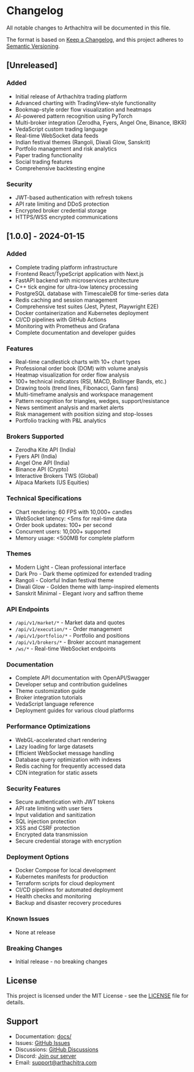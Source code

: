 # Changelog

All notable changes to Arthachitra will be documented in this file.

The format is based on [Keep a Changelog](https://keepachangelog.com/en/1.0.0/),
and this project adheres to [Semantic Versioning](https://semver.org/spec/v2.0.0.html).

## [Unreleased]

### Added
- Initial release of Arthachitra trading platform
- Advanced charting with TradingView-style functionality
- Bookmap-style order flow visualization and heatmaps
- AI-powered pattern recognition using PyTorch
- Multi-broker integration (Zerodha, Fyers, Angel One, Binance, IBKR)
- VedaScript custom trading language
- Real-time WebSocket data feeds
- Indian festival themes (Rangoli, Diwali Glow, Sanskrit)
- Portfolio management and risk analytics
- Paper trading functionality
- Social trading features
- Comprehensive backtesting engine

### Security
- JWT-based authentication with refresh tokens
- API rate limiting and DDoS protection
- Encrypted broker credential storage
- HTTPS/WSS encrypted communications

## [1.0.0] - 2024-01-15

### Added
- Complete trading platform infrastructure
- Frontend React/TypeScript application with Next.js
- FastAPI backend with microservices architecture
- C++ tick engine for ultra-low latency processing
- PostgreSQL database with TimescaleDB for time-series data
- Redis caching and session management
- Comprehensive test suites (Jest, Pytest, Playwright E2E)
- Docker containerization and Kubernetes deployment
- CI/CD pipelines with GitHub Actions
- Monitoring with Prometheus and Grafana
- Complete documentation and developer guides

### Features
- Real-time candlestick charts with 10+ chart types
- Professional order book (DOM) with volume analysis
- Heatmap visualization for order flow analysis
- 100+ technical indicators (RSI, MACD, Bollinger Bands, etc.)
- Drawing tools (trend lines, Fibonacci, Gann fans)
- Multi-timeframe analysis and workspace management
- Pattern recognition for triangles, wedges, support/resistance
- News sentiment analysis and market alerts
- Risk management with position sizing and stop-losses
- Portfolio tracking with P&L analytics

### Brokers Supported
- Zerodha Kite API (India)
- Fyers API (India)
- Angel One API (India)
- Binance API (Crypto)
- Interactive Brokers TWS (Global)
- Alpaca Markets (US Equities)

### Technical Specifications
- Chart rendering: 60 FPS with 10,000+ candles
- WebSocket latency: <5ms for real-time data
- Order book updates: 100+ per second
- Concurrent users: 10,000+ supported
- Memory usage: <500MB for complete platform

### Themes
- Modern Light - Clean professional interface
- Dark Pro - Dark theme optimized for extended trading
- Rangoli - Colorful Indian festival theme
- Diwali Glow - Golden theme with lamp-inspired elements
- Sanskrit Minimal - Elegant ivory and saffron theme

### API Endpoints
- `/api/v1/market/*` - Market data and quotes
- `/api/v1/execution/*` - Order management
- `/api/v1/portfolio/*` - Portfolio and positions
- `/api/v1/brokers/*` - Broker account management
- `/ws/*` - Real-time WebSocket endpoints

### Documentation
- Complete API documentation with OpenAPI/Swagger
- Developer setup and contribution guidelines
- Theme customization guide
- Broker integration tutorials
- VedaScript language reference
- Deployment guides for various cloud platforms

### Performance Optimizations
- WebGL-accelerated chart rendering
- Lazy loading for large datasets
- Efficient WebSocket message handling
- Database query optimization with indexes
- Redis caching for frequently accessed data
- CDN integration for static assets

### Security Features
- Secure authentication with JWT tokens
- API rate limiting with user tiers
- Input validation and sanitization
- SQL injection protection
- XSS and CSRF protection
- Encrypted data transmission
- Secure credential storage with encryption

### Deployment Options
- Docker Compose for local development
- Kubernetes manifests for production
- Terraform scripts for cloud deployment
- CI/CD pipelines for automated deployment
- Health checks and monitoring
- Backup and disaster recovery procedures

### Known Issues
- None at release

### Breaking Changes
- Initial release - no breaking changes

## License

This project is licensed under the MIT License - see the [LICENSE](LICENSE) file for details.

## Support

- Documentation: [docs/](docs/)
- Issues: [GitHub Issues](https://github.com/yourusername/arthachitra/issues)
- Discussions: [GitHub Discussions](https://github.com/yourusername/arthachitra/discussions)
- Discord: [Join our server](https://discord.gg/arthachitra)
- Email: support@arthachitra.com
